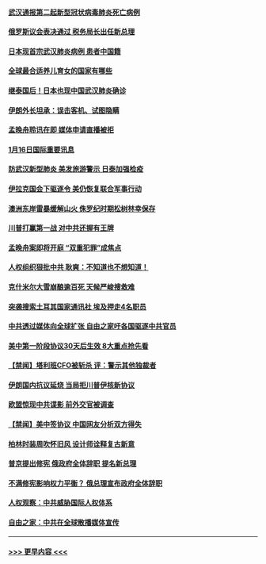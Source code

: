 #### [武汉通报第二起新型冠状病毒肺炎死亡病例](../pages/prog202/a102754298.md?t=01170244) 
#### [俄罗斯议会表决通过 税务局长出任新总理](../pages/prog202/a102754288.md?t=01170244) 
#### [日本现首宗武汉肺炎病例 患者中国籍](../pages/prog202/a102754250.md?t=01170244) 
#### [全球最合适养儿育女的国家有哪些](../pages/prog202/a102754198.md?t=01170244) 
#### [继泰国后！日本也现中国武汉肺炎确诊](../pages/prog202/a102754064.md?t=01170244) 
#### [伊朗外长坦承：误击客机、试图隐瞒](../pages/prog202/a102754062.md?t=01170244) 
#### [孟晚舟聆讯在即 媒体申请直播被拒](../pages/prog202/a102754058.md?t=01170244) 
#### [1月16日国际重要讯息](../pages/prog202/a102754054.md?t=01170244) 
#### [防武汉新型肺炎 美发旅游警示 日泰加强检疫](../pages/prog202/a102753986.md?t=01170244) 
#### [伊拉克国会下驱逐令 美仍恢复联合军事行动](../pages/prog202/a102753975.md?t=01170244) 
#### [澳洲东岸雷暴缓解山火 侏罗纪时期松树林幸保存](../pages/prog202/a102753943.md?t=01170244) 
#### [川普打赢第一战 对中共还握有王牌](../pages/prog202/a102753874.md?t=01170244) 
#### [孟晚舟案即将开庭 “双重犯罪”成焦点](../pages/prog202/a102753891.md?t=01170244) 
#### [人权组织狠批中共 耿爽：不知道也不想知道！](../pages/prog202/a102753872.md?t=01170244) 
#### [克什米尔大雪崩酿逾百死 天候严峻搜救难](../pages/prog202/a102753837.md?t=01170244) 
#### [突袭搜索土耳其国家通讯社 埃及押走4名职员](../pages/prog202/a102753805.md?t=01170244) 
#### [中共透过媒体向全球扩张 自由之家吁各国驱逐中共官员](../pages/prog202/a102753798.md?t=01170244) 
#### [美中第一阶段协议30天后生效 8大重点抢先看](../pages/prog202/a102753782.md?t=01170244) 
#### [【禁闻】塔利班CFO被斩杀 评：警示其他独裁者](../pages/prog202/a102753756.md?t=01170244) 
#### [伊朗国内抗议延烧 当局拒川普伊核新协议](../pages/prog202/a102753697.md?t=01170244) 
#### [欧盟惊现中共谍影 前外交官被调查](../pages/prog202/a102753660.md?t=01170244) 
#### [【禁闻】美中签协议 中国网友分析双方得失](../pages/prog202/a102753688.md?t=01170244) 
#### [柏林时装周吹怀旧风 设计师诠释复古新意](../pages/prog202/a102753637.md?t=01170244) 
#### [普京提出修宪 俄政府全体辞职 提名新总理](../pages/prog202/a102753597.md?t=01170244) 
#### [不满修宪影响权力平衡？ 俄总理宣布政府全体辞职](../pages/prog202/a102753541.md?t=01170244) 
#### [人权观察：中共威胁国际人权体系](../pages/prog202/a102753528.md?t=01170244) 
#### [自由之家：中共在全球散播媒体宣传](../pages/prog202/a102753508.md?t=01170244) 

----
#### [ >>> 更早内容 <<< ](../indexes/prog202-earlier.md)
